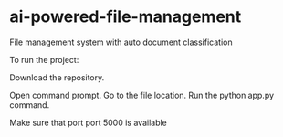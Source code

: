 # ai-powered-file-management
File management system with auto document classification

To run the project:

Download the repository.

Open command prompt. 
Go to the file location. 
Run the python app.py command.

Make sure that port port 5000 is available
